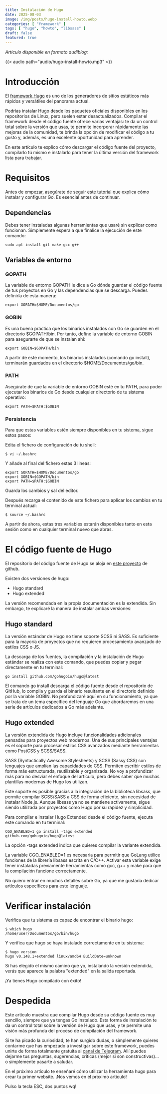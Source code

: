 ```yaml
---
title: Instalación de Hugo
date: 2025-08-03
image: /img/posts/hugo-install-howto.webp
categories: [ "framework" ]
tags: [ "hugo", "howto", "libsass" ]
draft: false
featured: true
---
```


*Articulo disponible en formato audiblog:*

{{< audio path="audio/hugo-install-howto.mp3" >}}

# Introducción

El [framework Hugo](/post/2025/framework-hugo) es uno de los generadores de sitios estáticos más rápidos y versátiles del panorama actual.

Podrías instalar Hugo desde los paquetes oficiales disponibles en los repositorios de Linux, pero suelen estar desactualizados. Compilar el framework desde el código fuente ofrece varias ventajas: te da un control total sobre la versión que usas, te permite incorporar rápidamente las mejoras de la comunidad, te brinda la opción de modificar el código a tu gusto y, además, es una excelente oportunidad para aprender.

En este artículo te explico cómo descargar el código fuente del proyecto, compilarlo tú mismo e instalarlo para tener la última versión del framework lista para trabajar.

# Requisitos

Antes de empezar, asegúrate de seguir [este tutorial](/post/2025/golang-install-howto) que explica cómo instalar y configurar Go. Es esencial antes de continuar.

## Dependencias

Debes tener instaladas algunas herramientas que usaré sin explicar como funcionan. Simplemente espera a que finalice la ejecución de este comando:

```
sudo apt install git make gcc g++
```

## Variables de entorno

### GOPATH

La variable de entorno GOPATH le dice a Go dónde guardar el código fuente de tus proyectos en Go y las dependencias que se descarga. Puedes definirla de esta manera:

```
export GOPATH=$HOME/Documentos/go
```

### GOBIN

Es una buena práctica que los binarios instalados con Go se guarden en el directorio $GOPATH/bin. Por tanto, define la variable de entorno GOBIN para asegurarte de que se instalan ahí:

```
export GOBIN=$GOPATH/bin
```

A partir de este momento, los binarios instalados (comando go install), terminarán guardados en el directorio $HOME/Documentos/go/bin.

### PATH

Asegúrate de que la variable de entorno GOBIN esté en tu PATH, para poder ejecutar los binarios de Go desde cualquier directorio de tu sistema operativo:

```
export PATH=$PATH:$GOBIN
```

### Persistencia

Para que estas variables estén siempre disponibles en tu sistema, sigue estos pasos:

Edita el fichero de configuración de tu shell:

```
$ vi ~/.bashrc
```

Y añade al final del fichero estas 3 lineas:

```
export GOPATH=$HOME/Documentos/go
export GOBIN=$GOPATH/bin
export PATH=$PATH:$GOBIN
```

Guarda los cambios y sal del editor.

Después recarga el contenido de este fichero para aplicar los cambios en tu terminal actual:

```
$ source ~/.bashrc
```

A partir de ahora, estas tres variables estarán disponibles tanto en esta sesión como en cualquier terminal nuevo que abras.

# El código fuente de Hugo

El repositorio del código fuente de Hugo se aloja en [este proyecto](https://github.com/gohugoio/hugo) de github.

Existen dos versiones de hugo:

- Hugo standard
- Hugo extended

La versión recomendada en la propia documentación es la extendida. Sin embargo, te explicaré la manera de instalar ambas versiones:

## Hugo standard

La versión estándar de Hugo no tiene soporte SCSS ni SASS. Es suficiente para la mayoría de proyectos que no requieren procesamiento avanzado de estilos CSS o JS.

La descarga de los fuentes, la compilación y la instalación de Hugo estándar se realiza con este comando, que puedes copiar y pegar directamente en tu terminal:

```
go install github.com/gohugoio/hugo@latest
```

El comando go install descarga el código fuente desde el repositorio de GitHub, lo compila y guarda el binario resultante en el directorio definido por la variable GOBIN. No profundizaré aquí en su funcionamiento, ya que se trata de un tema específico del lenguaje Go que abordaremos en una serie de artículos dedicados a Go más adelante.

## Hugo extended

La versión extendida de Hugo incluye funcionalidades adicionales pensadas para proyectos web modernos. Una de sus principales ventajas es el soporte para procesar estilos CSS avanzados mediante herramientas como PostCSS y SCSS/SASS.

SASS (Syntactically Awesome Stylesheets) y SCSS (Sassy CSS) son lenguajes que amplían las capacidades de CSS. Permiten escribir estilos de forma más estructurada, reutilizable y organizada. No voy a profundizar más para no desviar el enfoque del artículo, pero debes saber que muchas plantillas modernas de Hugo los utilizan.

Este soporte es posible gracias a la integración de la biblioteca libsass, que permite compilar SCSS/SASS a CSS de forma eficiente, sin necesidad de instalar Node.js. Aunque libsass ya no se mantiene activamente, sigue siendo utilizada por proyectos como Hugo por su rapidez y simplicidad.

Para compilar e instalar Hugo Extended desde el código fuente, ejecuta este comando en tu terminal:

```
CGO_ENABLED=1 go install -tags extended github.com/gohugoio/hugo@latest
```

La opción -tags extended indica que quieres compilar la variante extendida.

La variable CGO_ENABLED=1 es necesaria para permitir que GoLang utilice funciones de la librería libsass escrita en C/C++. Activar esta variable exige tener instaladas previamente herramientas como gcc, g++ y make para que la compilación funcione correctamente.

No quiero entrar en muchos detalles sobre Go, ya que me gustaría dedicar artículos específicos para este lenguaje.

# Verificar instalación

Verifica que tu sistema es capaz de encontrar el binario hugo:

```
$ which hugo
/home/user/Documentos/go/bin/hugo
```

Y verifica que hugo se haya instalado correctamente en tu sistema:

```
$ hugo version
hugo v0.148.1+extended linux/amd64 BuildDate=unknown
```

Si has elegido el mismo camino que yo, instalando la versión extendida, verás que aparece la palabra "extended" en la salida reportada.

¡Ya tienes Hugo compilado con éxito!

# Despedida

Este artículo muestra que compilar Hugo desde su código fuente es muy sencillo, siempre que ya tengas Go instalado. Esta forma de instalación te da un control total sobre la versión de Hugo que usas, y te permite una visión más profunda del proceso de compilación del framework.

Si te ha picado la curiosidad, te han surgido dudas, o simplemente quieres contarme que has empezado a investigar sobre este framework, puedes unirte de forma totalmente gratuita al [canal de Telegram](https://t.me/lateclaescape). Allí puedes dejarme tus preguntas, sugerencias, críticas (mejor si son constructivas)... o simplemente pasarte a saludar.

En el próximo artículo te enseñaré cómo utilizar la herramienta hugo para crear tu primer website. ¡Nos vemos en el próximo articulo!

Pulso la tecla ESC, dos puntos wq!
